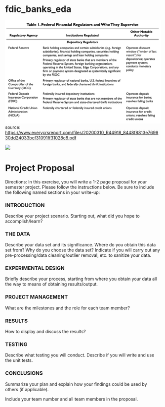 
# fdic_banks_eda
![](https://github.com/allaccountstaken/fdic_banks_eda/blob/main/results/Screen%20Shot%202021-10-30%20at%201.01.46%20PM.png)
source: https://www.everycrsreport.com/files/20200310_R44918_8448f8813e769930dd24033bcf31091ff31028c8.pdf

![](https://github.com/allaccountstaken/fdic_banks_eda/blob/main/results/Screen%20Shot%202021-10-21%20at%204.01.44%20PM.png)

# Project Proposal
Directions: In this exercise, you will write a 1-2 page proposal for your semester project. Please follow the instructions below.
Be sure to include the following named sections in your write-up:

### INTRODUCTION
Describe your project scenario. Starting out, what did you hope to accomplish/learn?

### THE DATA
Describe your data set and its significance. Where do you obtain this data set from? Why do you choose the data set? Indicate if you will carry out any pre-processing/data cleaning/outlier removal, etc. to sanitize your data.

### EXPERIMENTAL DESIGN
Briefly describe your process, starting from where you obtain your data all the way to means of obtaining results/output.

### PROJECT MANAGEMENT
What are the milestones and the role for each team member?   

### RESULTS
How to display and discuss the results?

### TESTING
Describe what testing you will conduct. Describe if you will write and use the unit tests.

### CONCLUSIONS
Summarize your plan and explain how your findings could be used by others (if applicable).
 
Include your team number and all team members in the proposal.
